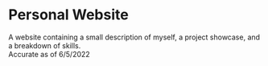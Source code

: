 # **Personal Website**

A website containing a small description of myself, a project showcase, and a breakdown of skills.  
Accurate as of 6/5/2022
